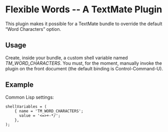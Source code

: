 # Flexible Words -- A TextMate Plugin
This plugin makes it possible for a TextMate bundle to override the default “Word Characters” option.

## Usage
Create, inside your bundle, a custom shell variable named *TM_WORD_CHARACTERS*.
You must, for the moment, manually invoke the plugin on the front document (the default binding is Control-Command-U).

## Example
Common Lisp settings:

    shellVariables = (
        { name = 'TM_WORD_CHARACTERS';
          value = '<=>+-*/';
        },  
    );